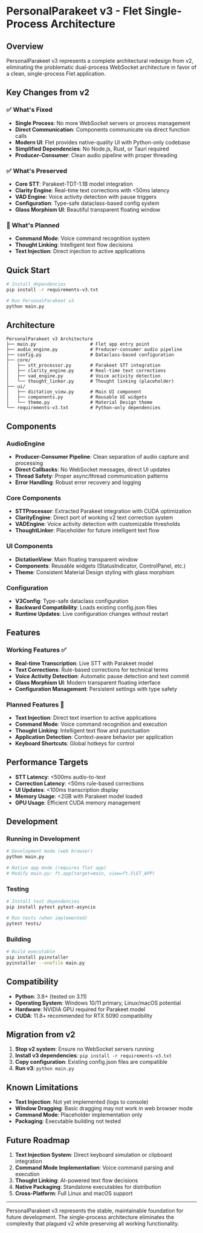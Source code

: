 # PersonalParakeet v3 - Flet Single-Process Architecture

## Overview

PersonalParakeet v3 represents a complete architectural redesign from v2, eliminating the problematic dual-process WebSocket architecture in favor of a clean, single-process Flet application.

## Key Changes from v2

### ✅ What's Fixed
- **Single Process**: No more WebSocket servers or process management
- **Direct Communication**: Components communicate via direct function calls
- **Modern UI**: Flet provides native-quality UI with Python-only codebase
- **Simplified Dependencies**: No Node.js, Rust, or Tauri required
- **Producer-Consumer**: Clean audio pipeline with proper threading

### ✅ What's Preserved
- **Core STT**: Parakeet-TDT-1.1B model integration
- **Clarity Engine**: Real-time text corrections with <50ms latency
- **VAD Engine**: Voice activity detection with pause triggers
- **Configuration**: Type-safe dataclass-based config system
- **Glass Morphism UI**: Beautiful transparent floating window

### 🚧 What's Planned
- **Command Mode**: Voice command recognition system
- **Thought Linking**: Intelligent text flow decisions
- **Text Injection**: Direct injection to active applications

## Quick Start

```bash
# Install dependencies
pip install -r requirements-v3.txt

# Run PersonalParakeet v3
python main.py
```

## Architecture

```
PersonalParakeet v3 Architecture
├── main.py                    # Flet app entry point
├── audio_engine.py            # Producer-consumer audio pipeline
├── config.py                  # Dataclass-based configuration
├── core/
│   ├── stt_processor.py       # Parakeet STT integration
│   ├── clarity_engine.py      # Real-time text corrections
│   ├── vad_engine.py          # Voice activity detection
│   └── thought_linker.py      # Thought linking (placeholder)
├── ui/
│   ├── dictation_view.py      # Main UI component
│   ├── components.py          # Reusable UI widgets
│   └── theme.py               # Material Design theme
└── requirements-v3.txt        # Python-only dependencies
```

## Components

### AudioEngine
- **Producer-Consumer Pipeline**: Clean separation of audio capture and processing
- **Direct Callbacks**: No WebSocket messages, direct UI updates
- **Thread Safety**: Proper async/thread communication patterns
- **Error Handling**: Robust error recovery and logging

### Core Components
- **STTProcessor**: Extracted Parakeet integration with CUDA optimization
- **ClarityEngine**: Direct port of working v2 text correction system
- **VADEngine**: Voice activity detection with customizable thresholds
- **ThoughtLinker**: Placeholder for future intelligent text flow

### UI Components
- **DictationView**: Main floating transparent window
- **Components**: Reusable widgets (StatusIndicator, ControlPanel, etc.)
- **Theme**: Consistent Material Design styling with glass morphism

### Configuration
- **V3Config**: Type-safe dataclass configuration
- **Backward Compatibility**: Loads existing config.json files
- **Runtime Updates**: Live configuration changes without restart

## Features

### Working Features ✅
- **Real-time Transcription**: Live STT with Parakeet model
- **Text Corrections**: Rule-based corrections for technical terms
- **Voice Activity Detection**: Automatic pause detection and text commit
- **Glass Morphism UI**: Modern transparent floating interface
- **Configuration Management**: Persistent settings with type safety

### Planned Features 🚧
- **Text Injection**: Direct text insertion to active applications
- **Command Mode**: Voice command recognition and execution
- **Thought Linking**: Intelligent text flow and punctuation
- **Application Detection**: Context-aware behavior per application
- **Keyboard Shortcuts**: Global hotkeys for control

## Performance Targets

- **STT Latency**: <500ms audio-to-text
- **Correction Latency**: <50ms rule-based corrections
- **UI Updates**: <100ms transcription display
- **Memory Usage**: <2GB with Parakeet model loaded
- **GPU Usage**: Efficient CUDA memory management

## Development

### Running in Development
```bash
# Development mode (web browser)
python main.py

# Native app mode (requires flet app)
# Modify main.py: ft.app(target=main, view=ft.FLET_APP)
```

### Testing
```bash
# Install test dependencies
pip install pytest pytest-asyncio

# Run tests (when implemented)
pytest tests/
```

### Building
```bash
# Build executable
pip install pyinstaller
pyinstaller --onefile main.py
```

## Compatibility

- **Python**: 3.8+ (tested on 3.11)
- **Operating System**: Windows 10/11 primary, Linux/macOS potential
- **Hardware**: NVIDIA GPU required for Parakeet model
- **CUDA**: 11.8+ recommended for RTX 5090 compatibility

## Migration from v2

1. **Stop v2 system**: Ensure no WebSocket servers running
2. **Install v3 dependencies**: `pip install -r requirements-v3.txt`
3. **Copy configuration**: Existing config.json files are compatible
4. **Run v3**: `python main.py`

## Known Limitations

- **Text Injection**: Not yet implemented (logs to console)
- **Window Dragging**: Basic dragging may not work in web browser mode
- **Command Mode**: Placeholder implementation only
- **Packaging**: Executable building not tested

## Future Roadmap

1. **Text Injection System**: Direct keyboard simulation or clipboard integration
2. **Command Mode Implementation**: Voice command parsing and execution
3. **Thought Linking**: AI-powered text flow decisions
4. **Native Packaging**: Standalone executables for distribution
5. **Cross-Platform**: Full Linux and macOS support

---

PersonalParakeet v3 represents the stable, maintainable foundation for future development. The single-process architecture eliminates the complexity that plagued v2 while preserving all working functionality.